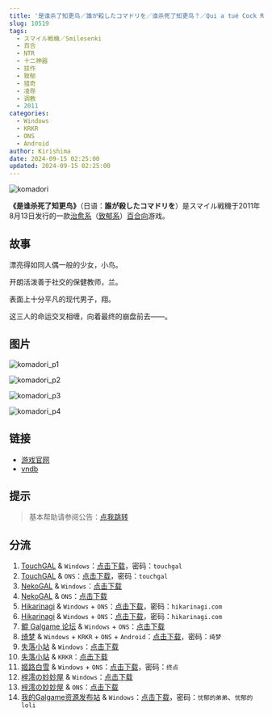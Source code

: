 ```yaml
---
title: '是谁杀了知更鸟／誰が殺したコマドリを／谁杀死了知更鸟？／Qui a tué Cock Robin, Who killed the robin?'
slug: 10519
tags:
  - スマイル戦機／Smilesenki
  - 百合
  - NTR
  - 十二神器
  - 拔作
  - 致郁
  - 猎奇
  - 凌辱
  - 调教
  - 2011
categories:
  - Windows
  - KRKR
  - ONS
  - Android
author: Kirishima
date: 2024-09-15 02:25:00
updated: 2024-09-15 02:25:00
---
```


![komadori](https://static.saop.cc/vns/img/komadori.webp)

**《是谁杀死了知更鸟》**（日语：**誰が殺したコマドリを**）是スマイル戦機于2011年8月13日发行的一款[治愈系](https://zh.moegirl.org.cn/治愈系)（[致郁系](https://zh.moegirl.org.cn/致郁系)）[百合向](https://zh.moegirl.org.cn/百合向)游戏。

<!-- more -->

## 故事

漂亮得如同人偶一般的少女，小鸟。

开朗活泼善于社交的保健教师，兰。

表面上十分平凡的现代男子，翔。

这三人的命运交叉相缠，向着最终的崩盘前去——。

## 图片

![komadori_p1](https://static.saop.cc/vns/img/komadori_p1.webp)

![komadori_p2](https://static.saop.cc/vns/img/komadori_p2.webp)

![komadori_p3](https://static.saop.cc/vns/img/komadori_p3.webp)

![komadori_p4](https://static.saop.cc/vns/img/komadori_p4.webp)

## 链接

- [游戏官网](https://smilesenki.com/komadori/index.html)
- [vndb](https://vndb.org/v8436)

## 提示

> 基本帮助请参阅公告：[点我跳转](/)

## 分流

1. [TouchGAL](https://www.touchgal.io/) & `Windows`：[点击下载](https://pan.touchgal.net/s/8AXfg)，密码：`touchgal`
2. [TouchGAL](https://www.touchgal.io/) & `ONS`：[点击下载](https://pan.touchgal.net/s/VnGUd)，密码：`touchgal`
3. [NekoGAL](https://www.shinnku.com/) & `Windows`：[点击下载](https://pan.nekogal.top/s/rDgH0)
4. [NekoGAL](https://www.shinnku.com/) & `ONS`：[点击下载](https://pan.nekogal.top/s/KmKHL)
5. [Hikarinagi](https://www.hikarinagi.com/) & `Windows` + `ONS`：[点击下载](https://pan.himoe.uk/s/X88Cy)，密码：`hikarinagi.com`
6. [Hikarinagi](https://www.hikarinagi.com/) & `Windows` + `ONS`：[点击下载](https://pan.himoe.uk/s/W9vug)，密码：`hikarinagi.com`
7. [鲲 Galgame 论坛](https://kungal.com/) & `Windows` + `ONS`：[点击下载](https://www.kungal.com/galgame/109)
8. [绮梦](https://acgs.one/) & `Windows` + `KRKR` + `ONS` + `Android`：[点击下载](https://game.acgs.one/game/21.html)，密码：`绮梦`
9. [失落小站](https://www.shinnku.com/) & `Windows`：[点击下载](https://www.shinnku.com/api/download/0/win/%E6%98%AF%E8%B0%81%E6%9D%80%E6%AD%BB%E4%BA%86%E7%9F%A5%E6%9B%B4%E9%B8%9F.7z)
10. [失落小站](https://www.shinnku.com/) & `KRKR`：[点击下载](https://www.shinnku.com/api/download/0/krkr/%E6%98%AF%E8%B0%81%E6%9D%80%E4%BA%86%E7%9F%A5%E6%9B%B4%E9%B8%9F.7z)
11. [姬路白雪](https://jlbx.xyz/) & `Windows` + `ONS`：[点击下载](https://pan.jlbx.xyz/?s=%E7%9F%A5%E6%9B%B4%E9%B8%9F)，密码：`终点`
12. [梓澪の妙妙屋](https://zi0.cc/) & `Windows`：[点击下载](https://zi0.cc/d/%60%E3%80%90%E5%90%88%E9%9B%86%E7%B3%BB%E5%88%97%E3%80%91/%E3%80%90PC%2B%E9%83%A8%E5%88%86KR%20ONS%E3%80%9112%E7%A5%9E%E9%AD%94%E5%99%A8/12%E7%A5%9E%E5%99%A8/%E6%98%AF%E8%B0%81%E6%9D%80%E4%BA%86%E7%9F%A5%E6%9B%B4%E9%B8%9F.zip?sign=Ag93ZGN6KTG8JJWCD3mfJUqpbdputqDQZqraEOQEdPg=:0)
13. [梓澪の妙妙屋](https://zi0.cc/) & `ONS`：[点击下载](https://zi0.cc/d/%60%E3%80%90%E5%BD%92%20%E6%A1%A3%E3%80%91/%E3%80%90ONS%E5%90%88%E9%9B%86%E3%80%91/%5BSMILE%5D%E6%98%AF%E8%B0%81%E6%9D%80%E4%BA%86%E7%9F%A5%E6%9B%B4%E9%B8%9F.7z?sign=JQrDMiGehtabz6bLxvNABIuvM4O7fILp3gAyL2JqTOU=:0)
14. [我的Galgame资源发布站](https://www.ttloli.com/) & `Windows`：[点击下载](https://www.ttloli.com/shishuishalezhigengniaoshuishasilezhigengniao.html)，密码：`忧郁的弟弟`、`忧郁的loli`
